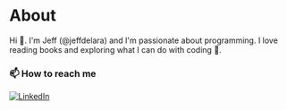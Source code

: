 # About

Hi 👋. I'm Jeff (@jeffdelara) and I'm passionate about programming. I love reading books and exploring what I can do with coding 🌱. 

### 📫 How to reach me
[![LinkedIn](https://img.shields.io/badge/LinkedIn-0077B5?style=for-the-badge&logo=linkedin&logoColor=white)](https://www.linkedin.com/in/jeffreydelara/)

<!---
jeffdelara/jeffdelara is a ✨ special ✨ repository because its `README.md` (this file) appears on your GitHub profile.
You can click the Preview link to take a look at your changes.
--->
